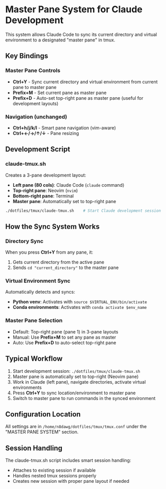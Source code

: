 # Master Pane System for Claude Development

This system allows Claude Code to sync its current directory and virtual environment to a designated "master pane" in tmux.

## Key Bindings

### Master Pane Controls
- **Ctrl+Y** - Sync current directory and virtual environment from current pane to master pane
- **Prefix+M** - Set current pane as master pane
- **Prefix+D** - Auto-set top-right pane as master pane (useful for development layouts)

### Navigation (unchanged)
- **Ctrl+h/j/k/l** - Smart pane navigation (vim-aware)
- **Ctrl+←/→/↑/↓** - Pane resizing

## Development Script

### claude-tmux.sh
Creates a 3-pane development layout:
- **Left pane (80 cols)**: Claude Code (`claude` command)
- **Top-right pane**: Neovim (`nvim`)
- **Bottom-right pane**: Terminal
- **Master pane**: Automatically set to top-right pane

```bash
./dotfiles/tmux/claude-tmux.sh    # Start Claude development session
```

## How the Sync System Works

### Directory Sync
When you press **Ctrl+Y** from any pane, it:
1. Gets current directory from the active pane
2. Sends `cd "current_directory"` to the master pane

### Virtual Environment Sync
Automatically detects and syncs:
- **Python venv**: Activates with `source $VIRTUAL_ENV/bin/activate`
- **Conda environments**: Activates with `conda activate $env_name`

### Master Pane Selection
- Default: Top-right pane (pane 1) in 3-pane layouts
- Manual: Use **Prefix+M** to set any pane as master
- Auto: Use **Prefix+D** to auto-select top-right pane

## Typical Workflow

1. Start development session: `./dotfiles/tmux/claude-tmux.sh`
2. Master pane is automatically set to top-right (Neovim pane)
3. Work in Claude (left pane), navigate directories, activate virtual environments
4. Press **Ctrl+Y** to sync location/environment to master pane
5. Switch to master pane to run commands in the synced environment

## Configuration Location

All settings are in `/home/n8dawg/dotfiles/tmux/tmux.conf` under the "MASTER PANE SYSTEM" section.

## Session Handling

The claude-tmux.sh script includes smart session handling:
- Attaches to existing session if available
- Handles nested tmux sessions properly
- Creates new session with proper pane layout if needed